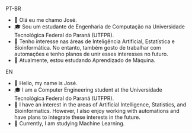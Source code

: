 PT-BR
- 👋 Olá eu me chamo José.
- 🎓 Sou um estudante de Engenharia de Computação na Universidade Tecnológica Federal do Paraná (UTFPR).
- 👀 Tenho interesse nas áreas de Inteligência Artificial, Estatística e Bioinformática. No entanto, também gosto de trabalhar com automações e tenho planos de unir esses interesses no futuro.
- 🌱 Atualmente, estou estudando Aprendizado de Máquina.

EN
- 👋 Hello, my name is José.
- 🎓 I am a Computer Engineering student at the Universidade Tecnológica Federal do Paraná (UTFPR).
- 👀 I have an interest in the areas of Artificial Intelligence, Statistics, and Bioinformatics. However, I also enjoy working with automations and have plans to integrate these interests in the future.
- 🌱 Currently, I am studying Machine Learning.
<!---
Josevpc/Josevpc is a ✨ special ✨ repository because its `README.md` (this file) appears on your GitHub profile.
You can click the Preview link to take a look at your changes.
--->
